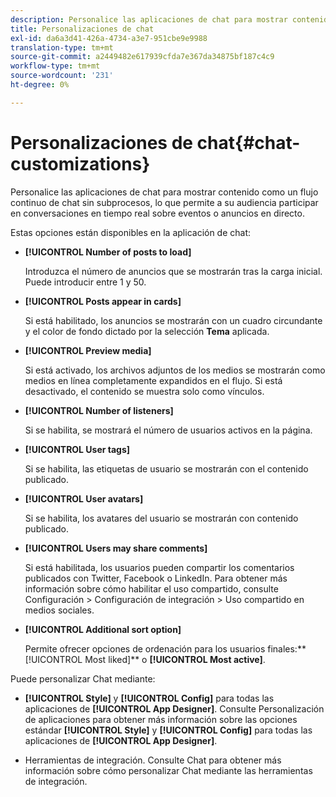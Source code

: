 ```yaml
---
description: Personalice las aplicaciones de chat para mostrar contenido como un flujo continuo de chat sin subprocesos, lo que permite a su audiencia participar en conversaciones en tiempo real sobre eventos o anuncios en directo.
title: Personalizaciones de chat
exl-id: da6a3d41-426a-4734-a3e7-951cbe9e9988
translation-type: tm+mt
source-git-commit: a2449482e617939cfda7e367da34875bf187c4c9
workflow-type: tm+mt
source-wordcount: '231'
ht-degree: 0%

---
```


# Personalizaciones de chat{#chat-customizations}

Personalice las aplicaciones de chat para mostrar contenido como un flujo continuo de chat sin subprocesos, lo que permite a su audiencia participar en conversaciones en tiempo real sobre eventos o anuncios en directo.



Estas opciones están disponibles en la aplicación de chat:

* **[!UICONTROL Number of posts to load]**

   Introduzca el número de anuncios que se mostrarán tras la carga inicial. Puede introducir entre 1 y 50.

* **[!UICONTROL Posts appear in cards]**

   Si está habilitado, los anuncios se mostrarán con un cuadro circundante y el color de fondo dictado por la selección **Tema** aplicada.

* **[!UICONTROL Preview media]**

   Si está activado, los archivos adjuntos de los medios se mostrarán como medios en línea completamente expandidos en el flujo. Si está desactivado, el contenido se muestra solo como vínculos.

* **[!UICONTROL Number of listeners]**

   Si se habilita, se mostrará el número de usuarios activos en la página.

* **[!UICONTROL User tags]**

   Si se habilita, las etiquetas de usuario se mostrarán con el contenido publicado.

* **[!UICONTROL User avatars]**

   Si se habilita, los avatares del usuario se mostrarán con contenido publicado.

* **[!UICONTROL Users may share comments]**

   Si está habilitada, los usuarios pueden compartir los comentarios publicados con Twitter, Facebook o LinkedIn. Para obtener más información sobre cómo habilitar el uso compartido, consulte Configuración > Configuración de integración > Uso compartido en medios sociales.

* **[!UICONTROL Additional sort option]**

   Permite ofrecer opciones de ordenación para los usuarios finales:** [!UICONTROL Most liked]** o **[!UICONTROL Most active]**.

Puede personalizar Chat mediante:

* **[!UICONTROL Style]** y  **[!UICONTROL Config]** para todas las aplicaciones de  **[!UICONTROL App Designer]**. Consulte Personalización de aplicaciones para obtener más información sobre las opciones estándar **[!UICONTROL Style]** y **[!UICONTROL Config]** para todas las aplicaciones de **[!UICONTROL App Designer]**.

* Herramientas de integración. Consulte Chat para obtener más información sobre cómo personalizar Chat mediante las herramientas de integración.
